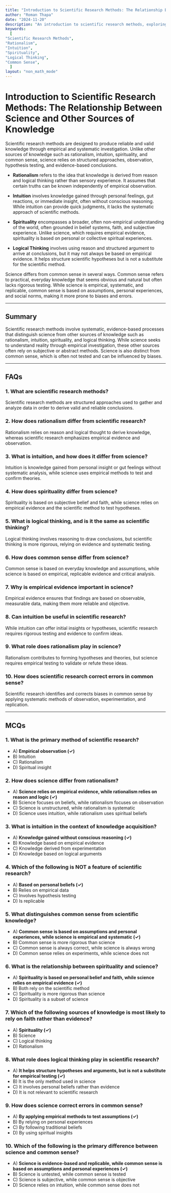 ```yaml
---
title: "Introduction to Scientific Research Methods: The Relationship Between Science and Other Sources of Knowledge" 
author: "Roman Thapa" 
date: "2024-11-20"
description: "An introduction to scientific research methods, exploring the relationship between science and other sources of knowledge, including rationalism, intuition, spirituality, and logical thinking, and highlighting the differences between science and common sense." 
keywords:
  [
"Scientific Research Methods",
"Rationalism",
"Intuition",
"Spirituality",
"Logical Thinking",
"Common Sense",
  ]
layout: "non_math_mode"
---
```


# Introduction to Scientific Research Methods: The Relationship Between Science and Other Sources of Knowledge

Scientific research methods are designed to produce reliable and valid knowledge through empirical and systematic investigation. Unlike other sources of knowledge such as rationalism, intuition, spirituality, and common sense, science relies on structured approaches, observation, hypothesis testing, and evidence-based conclusions.

- **Rationalism** refers to the idea that knowledge is derived from reason and logical thinking rather than sensory experience. It assumes that certain truths can be known independently of empirical observation.
  
- **Intuition** involves knowledge gained through personal feelings, gut reactions, or immediate insight, often without conscious reasoning. While intuition can provide quick judgments, it lacks the systematic approach of scientific methods.

- **Spirituality** encompasses a broader, often non-empirical understanding of the world, often grounded in belief systems, faith, and subjective experience. Unlike science, which requires empirical evidence, spirituality is based on personal or collective spiritual experiences.

- **Logical Thinking** involves using reason and structured argument to arrive at conclusions, but it may not always be based on empirical evidence. It helps structure scientific hypotheses but is not a substitute for the scientific method.

Science differs from common sense in several ways. Common sense refers to practical, everyday knowledge that seems obvious and natural but often lacks rigorous testing. While science is empirical, systematic, and replicable, common sense is based on assumptions, personal experiences, and social norms, making it more prone to biases and errors.

---

## Summary

Scientific research methods involve systematic, evidence-based processes that distinguish science from other sources of knowledge such as rationalism, intuition, spirituality, and logical thinking. While science seeks to understand reality through empirical investigation, these other sources often rely on subjective or abstract methods. Science is also distinct from common sense, which is often not tested and can be influenced by biases.

---

## FAQs

### 1. What are scientific research methods?  
Scientific research methods are structured approaches used to gather and analyze data in order to derive valid and reliable conclusions.

### 2. How does rationalism differ from scientific research?  
Rationalism relies on reason and logical thought to derive knowledge, whereas scientific research emphasizes empirical evidence and observation.

### 3. What is intuition, and how does it differ from science?  
Intuition is knowledge gained from personal insight or gut feelings without systematic analysis, while science uses empirical methods to test and confirm theories.

### 4. How does spirituality differ from science?  
Spirituality is based on subjective belief and faith, while science relies on empirical evidence and the scientific method to test hypotheses.

### 5. What is logical thinking, and is it the same as scientific thinking?  
Logical thinking involves reasoning to draw conclusions, but scientific thinking is more rigorous, relying on evidence and systematic testing.

### 6. How does common sense differ from science?  
Common sense is based on everyday knowledge and assumptions, while science is based on empirical, replicable evidence and critical analysis.

### 7. Why is empirical evidence important in science?  
Empirical evidence ensures that findings are based on observable, measurable data, making them more reliable and objective.

### 8. Can intuition be useful in scientific research?  
While intuition can offer initial insights or hypotheses, scientific research requires rigorous testing and evidence to confirm ideas.

### 9. What role does rationalism play in science?  
Rationalism contributes to forming hypotheses and theories, but science requires empirical testing to validate or refute these ideas.

### 10. How does scientific research correct errors in common sense?  
Scientific research identifies and corrects biases in common sense by applying systematic methods of observation, experimentation, and replication.

---

## MCQs

### 1. What is the primary method of scientific research?  
- A) **Empirical observation (✓)**  
- B) Intuition  
- C) Rationalism  
- D) Spiritual insight  

### 2. How does science differ from rationalism?  
- A) **Science relies on empirical evidence, while rationalism relies on reason and logic (✓)**  
- B) Science focuses on beliefs, while rationalism focuses on observation  
- C) Science is unstructured, while rationalism is systematic  
- D) Science uses intuition, while rationalism uses spiritual beliefs  

### 3. What is intuition in the context of knowledge acquisition?  
- A) **Knowledge gained without conscious reasoning (✓)**  
- B) Knowledge based on empirical evidence  
- C) Knowledge derived from experimentation  
- D) Knowledge based on logical arguments  

### 4. Which of the following is NOT a feature of scientific research?  
- A) **Based on personal beliefs (✓)**  
- B) Relies on empirical data  
- C) Involves hypothesis testing  
- D) Is replicable  

### 5. What distinguishes common sense from scientific knowledge?  
- A) **Common sense is based on assumptions and personal experiences, while science is empirical and systematic (✓)**  
- B) Common sense is more rigorous than science  
- C) Common sense is always correct, while science is always wrong  
- D) Common sense relies on experiments, while science does not  

### 6. What is the relationship between spirituality and science?  
- A) **Spirituality is based on personal belief and faith, while science relies on empirical evidence (✓)**  
- B) Both rely on the scientific method  
- C) Spirituality is more rigorous than science  
- D) Spirituality is a subset of science  

### 7. Which of the following sources of knowledge is most likely to rely on faith rather than evidence?  
- A) **Spirituality (✓)**  
- B) Science  
- C) Logical thinking  
- D) Rationalism  

### 8. What role does logical thinking play in scientific research?  
- A) **It helps structure hypotheses and arguments, but is not a substitute for empirical testing (✓)**  
- B) It is the only method used in science  
- C) It involves personal beliefs rather than evidence  
- D) It is not relevant to scientific research  

### 9. How does science correct errors in common sense?  
- A) **By applying empirical methods to test assumptions (✓)**  
- B) By relying on personal experiences  
- C) By following traditional beliefs  
- D) By using spiritual insights  

### 10. Which of the following is the primary difference between science and common sense?  
- A) **Science is evidence-based and replicable, while common sense is based on assumptions and personal experiences (✓)**  
- B) Science is untested, while common sense is tested  
- C) Science is subjective, while common sense is objective  
- D) Science relies on intuition, while common sense does not  
